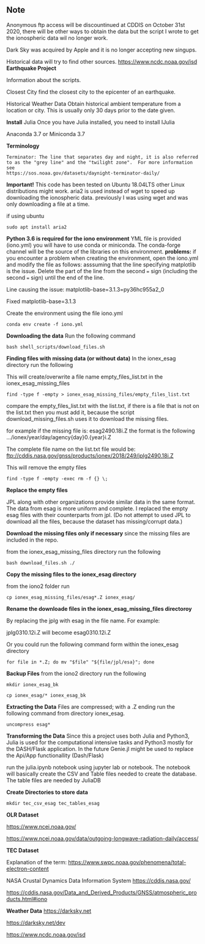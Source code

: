 ## Note
Anonymous ftp access will be discountinued at CDDIS on October 31st 2020, there will be other ways to obtain the data but the script I wrote to get the ionospheric data wil no longer work.

Dark Sky was acquired by Apple and it is no longer accepting new singups.

Historical data will try to find other sources.
https://www.ncdc.noaa.gov/isd
**Earthquake Project**

Information about the scripts.

Closest City
				find the closest city to the epicenter of an earthquake.

Historical Weather Data
				Obtain historical ambient temperature from a location or city.  This is usually only 30 days prior to the
				date given.

**Install**
Julia
Once you have Julia installed, you need to install IJulia

Anaconda 3.7
or
Miniconda 3.7

**Terminology**

	Terminator: The line that separates day and night, it is also referred to as the "grey line" and the "twilight zone".  For more information see
    https://sos.noaa.gov/datasets/daynight-terminator-daily/


**Important!**
	This code has been tested on Ubuntu 18.04LTS other Linux distributions might work.
	aria2 is used instead of wget to speed up downloading the ionospheric data.  previously I was using wget and was only downloading a file at a time.

if using ubuntu
```console
sudo apt install aria2
```

**Python 3.6 is required for the iono environment**
YML file is provided (iono.yml) you will have to use conda or miniconda.
The conda-forge channel will be the source of the libraries on this
environment. **problems:** if you encounter a problem when creating the
environment, open the iono.yml and modify the file as follows:
asssuming that the line specifying matplotlib is the issue. Delete the part of
the line from the second `=` sign (including the second `=` sign) until the
end of the line.

Line causing the issue:
				matplotlib-base=3.1.3=py36hc955a2_0

Fixed
				matplotlib-base=3.1.3

Create the environment using the file iono.yml
```console
conda env create -f iono.yml
````

**Downloading the data**
Run the following command
```console
bash shell_scripts/download_files.sh
```

**Finding files with missing data (or without data)**
In the ionex_esag directory run the following

This will create/overwrite a file name empty_files_list.txt in the ionex_esag_missing_files
```console
find -type f -empty > ionex_esag_missing_files/empty_files_list.txt
```

compare the empty_files_list.txt with the list.txt, if there is a file that is not on the list.txt then you must add it, because the script download_missing_files.sh uses it to download the missing files.

for example if the missing file is: esag2490.18i.Z
the format is the following .../ionex/year/day/agency{day}0.{year}i.Z

The complete file name on the list.txt file would be:
ftp://cddis.nasa.gov/gnss/products/ionex/2018/249/jplg2490.18i.Z  

This will remove the empty files 
```console
find -type f -empty -exec rm -f {} \;
```

**Replace the empty files**

JPL along with other organizations provide similar data in the same format.
The data from esag is more uniform and complete.  I replaced the empty esag
files with their counterparts from jpl. (Do not attempt to used JPL to
download all the files, because the dataset has missing/corrupt data.)

**Download the missing files only if necessary** since the missing files are included in the repo.

from the ionex_esag_missing_files directory run the following
```console
bash download_files.sh ./
```


**Copy the missing files to the ionex_esag directory**

from the iono2 folder run 
```console
cp ionex_esag_missing_files/esag*.Z ionex_esag/
```

**Rename the downloade files in the ionex_esag_missing_files directoroy**

By replacing the jplg with esag in the file name. For example:

jplg0310.12i.Z will become esag0310.12i.Z

Or you could run the following command form within the ionex_esag directory
```console
for file in *.Z; do mv "$file" "${file/jpl/esa}"; done
```

**Backup Files**
from the iono2 directory run the following
```console
mkdir ionex_esag_bk

cp ionex_esag/* ionex_esag_bk
```


**Extracting the Data**
Files are compressed; with a .Z ending
run the following command from directory ionex_esag.

```console
uncompress esag*
```
**Transforming the Data**
Since this a project uses both Julia and Python3, Julia is used for the
computational intensive tasks and Python3 mostly for the DASH/Flask
application.  In the future Genie.jl might be used to replace the Api/App
functionallity (Dash/Flask)

run the julia.ipynb notebook using jupyter lab or notebook.
The notebook will basically create the CSV and Table files needed to create
the database.  The table files are needed by JuliaDB

**Create Directories to store data**

```console
mkdir tec_csv_esag tec_tables_esag
```

**OLR Dataset**

https://www.ncei.noaa.gov/

https://www.ncei.noaa.gov/data/outgoing-longwave-radiation-daily/access/


**TEC Dataset**

Explanation of the term:
https://www.swpc.noaa.gov/phenomena/total-electron-content

NASA Crustal Dynamics Data Information System
https://cddis.nasa.gov/

https://cddis.nasa.gov/Data_and_Derived_Products/GNSS/atmospheric_products.html#iono

**Weather Data**
https://darksky.net

https://darksky.net/dev

https://www.ncdc.noaa.gov/isd
